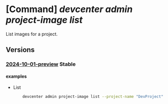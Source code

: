 # [Command] _devcenter admin project-image list_

List images for a project.

## Versions

### [2024-10-01-preview](/Resources/mgmt-plane/L3N1YnNjcmlwdGlvbnMve30vcmVzb3VyY2Vncm91cHMve30vcHJvdmlkZXJzL21pY3Jvc29mdC5kZXZjZW50ZXIvcHJvamVjdHMve30vaW1hZ2Vz/2024-10-01-preview.xml) **Stable**

<!-- mgmt-plane /subscriptions/{}/resourcegroups/{}/providers/microsoft.devcenter/projects/{}/images 2024-10-01-preview -->

#### examples

- List
    ```bash
        devcenter admin project-image list --project-name "DevProject" --resource-group "rg1"
    ```
